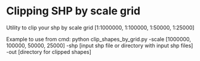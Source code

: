 # Clipping SHP by scale grid
Utility to clip your shp by scale grid [1:1000000, 1:100000, 1:50000, 1:25000]

Example to use from cmd: python clip_shapes_by_grid.py -scale [1000000, 100000, 50000, 25000] -shp [input shp file or directory with input shp files] -out [directory for clipped shapes]
